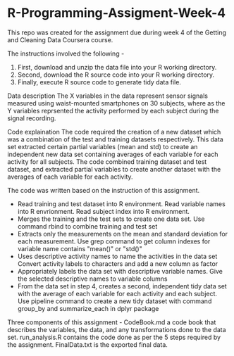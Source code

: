 # R-Programming-Assigment-Week-4
This repo was created for the assignment due during week 4 of the Getting and Cleaning Data Coursera course.

The instructions involved the following - 
1. First, download and unzip the data file into your R working directory.
2. Second, download the R source code into your R working directory.
3. Finally, execute R source code to generate tidy data file.

Data description
The X variables in the data represent sensor signals measured using waist-mounted smartphones on 30 subjects, where as the Y variables reprsented the activity performed by each subject during the signal recording. 

Code explaination
The code required the creation of a new dataset which was a combination of the test and training datasets respectively. This data set extracted certain partial variables (mean and std) to create an independent new data set containing averages of each variable for each activity for all subjects. The code combined training dataset and test dataset, and extracted partial variables to create another dataset with the averages of each variable for each activity.

The code was written based on the instruction of this assignment.
- Read training and test dataset into R environment. Read variable names into R envrionment. Read subject index into R environment.
- Merges the training and the test sets to create one data set. Use command rbind to combine training and test set
- Extracts only the measurements on the mean and standard deviation for each measurement. Use grep command to get column indexes for variable name contains "mean()" or "std()"
- Uses descriptive activity names to name the activities in the data set Convert activity labels to characters and add a new column as factor
- Appropriately labels the data set with descriptive variable names. Give the selected descriptive names to variable columns
- From the data set in step 4, creates a second, independent tidy data set with the average of each variable for each activity and each subject. Use pipeline command to create a new tidy dataset with command group_by and summarize_each in dplyr package

Three components of this assignment - 
CodeBook.md a code book that describes the variables, the data, and any transformations done to the data set. 
run_analysis.R contains the code done as per the 5 steps required by the assignment. 
FinalData.txt is the exported final data.
